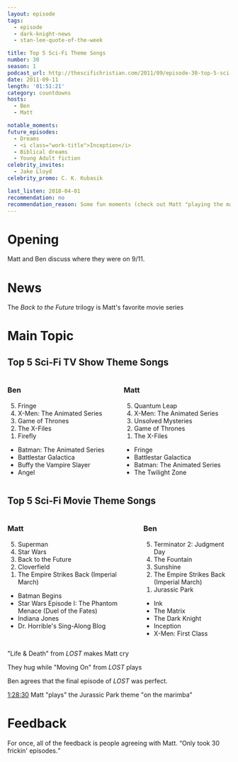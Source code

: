 ```yaml
---
layout: episode
tags:
  - episode
  - dark-knight-news
  - stan-lee-quote-of-the-week

title: Top 5 Sci-Fi Theme Songs
number: 30
season: 1
podcast_url: http://thescifichristian.com/2011/09/episode-30-top-5-sci-fi-theme-songs/
date: 2011-09-11
length: '01:51:21'
category: countdowns
hosts:
  - Ben
  - Matt

notable_moments:
future_episodes: 
  - Dreams
  - <i class="work-title">Inception</i> 
  - Biblical dreams
  - Young Adult fiction
celebrity_invites: 
  - Jake Lloyd 
celebrity_promo: C. K. Kubasik

last_listen: 2018-04-01
recommendation: no
recommendation_reason: Some fun moments (check out Matt "playing the marimba"), but not otherwise memorable.
---
```

# Opening
Matt and Ben discuss where they were on 9/11.

# News
The <i class="work-title">Back to the Future</i> trilogy is Matt's favorite movie series

# Main Topic

<div class="top-five">
  <h2 class="has-text-centered">Top 5 Sci-Fi TV Show Theme Songs</h2>
  <div class="columns">
    <div class="column ben">
      <h3>Ben</h3>
      <ol reversed>
        <li>Fringe
        <li>X-Men: The Animated Series
        <li>Game of Thrones
        <li>The X-Files
        <li>Firefly
      </ol>
      <ul class="runner-ups">
        <li>Batman: The Animated Series
        <li>Battlestar Galactica 
        <li>Buffy the Vampire Slayer
        <li>Angel
      </ul>
    </div>
    <div class="column matt">
      <h3>Matt</h3>
      <ol reversed>
        <li>Quantum Leap
        <li>X-Men: The Animated Series 
        <li>Unsolved Mysteries
        <li>Game of Thrones 
        <li>The X-Files 
      </ol>
      <ul class="runner-ups">
        <li>Fringe
        <li>Battlestar Galactica 
        <li>Batman: The Animated Series
        <li>The Twilight Zone 
      </ul>
    </div>
  </div>
</div>

<div class="top-five">
  <h2 class="has-text-centered">Top 5 Sci-Fi Movie Theme Songs</h2>
  <div class="columns">
    <div class="column matt">
      <h3>Matt</h3>
      <ol reversed>
        <li>Superman
        <li>Star Wars
        <li>Back to the Future
        <li>Cloverfield
        <li>The Empire Strikes Back (Imperial March) 
      </ol>
      <ul class="runner-ups">
        <li>Batman Begins
        <li>Star Wars Episode I: The Phantom Menace (Duel of the Fates)
        <li>Indiana Jones
        <li>Dr. Horrible's Sing-Along Blog
      </ul>
    </div>
    <div class="column ben">
      <h3>Ben</h3>
      <ol reversed>
        <li>Terminator 2: Judgment Day
        <li>The Fountain
        <li>Sunshine
        <li>The Empire Strikes Back (Imperial March)
        <li>Jurassic Park
      </ol>
      <ul class="runner-ups">
        <li>Ink
        <li>The Matrix
        <li>The Dark Knight
        <li>Inception
        <li>X-Men: First Class
      </ul>
    </div>
  </div>
</div>

"Life & Death" from <i class="work-title">LOST</i> makes Matt cry

They hug while "Moving On" from <i class="work-title">LOST</i> plays

Ben agrees that the final episode of <i class="work-title">LOST</i> was perfect. 

<a class="timestamp tag is-medium is-rounded is-primary" href="http://thescifichristian.com/2011/09/episode-30-top-5-sci-fi-theme-songs/#t=1:28:30">1:28:30</a> Matt "plays" the Jurassic Park theme "on the marimba"



# Feedback

<div class="quote">
  <span class="quote-context is-size-6">For once, all of the feedback is people agreeing with Matt. </span>
  <q class="matt">Only took 30 frickin' episodes.</q>
</div>